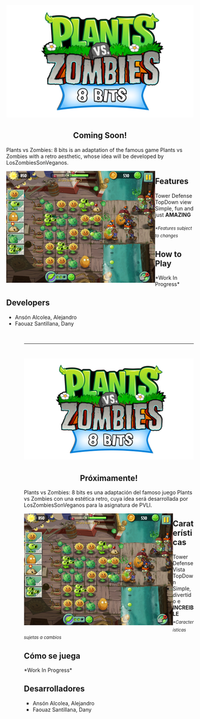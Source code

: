 <h1 align="center">
  <img src="readme_src/PvZ_8BITS_LOGO.png" alt="Plants vs Zombies: 8 bits" />
</h1>
<h2 align ="center">
  Coming Soon!
</h2>
<p>
  Plants vs Zombies: 8 bits is an adaptation of the famous game Plants vs Zombies with a retro aesthetic,
  whose idea will be developed by LosZombiesSonVeganos.
</p>
<div>
  <img align="left" src="readme_src/PvZ_GAMEPLAY_EX.PNG" alt="GameplayExample" width="400" height="300"/>  
</div>
<h2>Features</h2>
<ul>
  <li>Tower Defense</li>
  <li>TopDown view</li>
  <li>Simple, fun and just <b>AMAZING</b></li>
</ul>
<sub><i>*Features subject to changes</i></sub>
<h2>How to Play</h2>
*Work In Progress*
<h2>Developers</h2>
<p>
  <ul>
    <li>Ansón Alcolea, Alejandro</li>
    <li>Faouaz Santillana, Dany</li>
  <ul>
</p>
<br>

***

<h1 align="center">
  <img src="readme_src/PvZ_8BITS_LOGO.png" alt="Plants vs Zombies: 8 bits" />
</h1>
<h2 align ="center">
  Próximamente!
</h2>
<p>
Plants vs Zombies: 8 bits es una adaptación del famoso juego Plants vs Zombies con una estética retro,
cuya idea será desarrollada por LosZombiesSonVeganos para la asignatura de PVLI.
</p>
<div>
  <img align="left" src="readme_src/PvZ_GAMEPLAY_EX.PNG" alt="GameplayExample" width="400" height="300"/>  
</div>
<h2>Caraterísticas</h2>
<ul>
  <li>Tower Defense</li>
  <li>Vista TopDown</li>
  <li>Simple, divertido e <b>INCREIBLE</b></li>
</ul>
<sub><i>*Caracteristicas sujetas a cambios</i></sub>
<h2>Cómo se juega</h2>
*Work In Progress*
<h2>Desarrolladores</h2>
<p>
  <ul>
    <li>Ansón Alcolea, Alejandro</li>
    <li>Faouaz Santillana, Dany</li>
  <ul>
</p>
<br>

